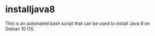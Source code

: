 # installjava8
This is an automated bash script that can be used to install Java 8 on Debian 10 OS.
